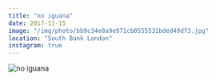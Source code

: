 ```yaml
---
title: "no iguana"
date: 2017-11-15
image: "/img/photo/bb9c34e8a9e971cb0555531bded49df3.jpg"
location: "South Bank London"
instagram: true
---
```


![no iguana](/img/photo/bb9c34e8a9e971cb0555531bded49df3.jpg)
